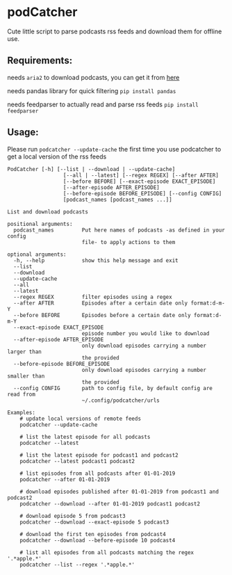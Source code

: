 # podCatcher
Cute little script to parse podcasts rss feeds and download them for offline use.

## Requirements:
needs `aria2` to download podcasts, you can get it from [here](https://aria2.github.io/)

needs pandas library for quick filtering
`pip install pandas`

needs feedparser to actually read and parse rss feeds
`pip install feedparser`

## Usage:

Please run `podcatcher --update-cache` the first time you use podcatcher to get a local version of the rss feeds

```
PodCatcher [-h] [--list | --download | --update-cache]
                  [--all | --latest] [--regex REGEX] [--after AFTER]
                  [--before BEFORE] [--exact-episode EXACT_EPISODE]
                  [--after-episode AFTER_EPISODE]
                  [--before-episode BEFORE_EPISODE] [--config CONFIG]
                  [podcast_names [podcast_names ...]]

List and download podcasts

positional arguments:
  podcast_names         Put here names of podcasts -as defined in your config
                        file- to apply actions to them

optional arguments:
  -h, --help            show this help message and exit
  --list
  --download
  --update-cache
  --all
  --latest
  --regex REGEX         filter episodes using a regex
  --after AFTER         Episodes after a certain date only format:d-m-Y
  --before BEFORE       Episodes before a certain date only format:d-m-Y
  --exact-episode EXACT_EPISODE
                        episode number you would like to download
  --after-episode AFTER_EPISODE
                        only download episodes carrying a number larger than
                        the provided
  --before-episode BEFORE_EPISODE
                        only download episodes carrying a number smaller than
                        the provided
  --config CONFIG       path to config file, by default config are read from
                        ~/.config/podcatcher/urls

Examples:
    # update local versions of remote feeds
    podcatcher --update-cache

    # list the latest episode for all podcasts
    podcatcher --latest

    # list the latest episode for podcast1 and podcast2
    podcatcher --latest podcast1 podcast2

    # list episodes from all podcasts after 01-01-2019
    podcatcher --after 01-01-2019

    # download episodes published after 01-01-2019 from podcast1 and podcast2
    podcatcher --download --after 01-01-2019 podcast1 podcast2

    # download episode 5 from podcast3
    podcatcher --download --exact-episode 5 podcast3

    # download the first ten episodes from podcast4
    podcatcher --download --before-episode 10 podcast4

    # list all episodes from all podcasts matching the regex '.*apple.*'
    podcatcher --list --regex '.*apple.*'
```
